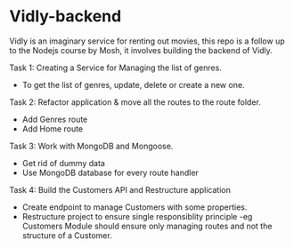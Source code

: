 # Vidly-backend
Vidly is an imaginary service for renting out movies, this repo is a follow up to the Nodejs course by Mosh, it involves
building the backend of Vidly.

Task 1:
Creating a Service for Managing the list of genres.
  - To get the list of genres, update, delete or create a new one.

Task 2:
Refactor application & move all the routes to the route folder.
  - Add Genres route
  - Add Home route

Task 3:
Work with MongoDB and Mongoose.
  - Get rid of dummy data 
  - Use MongoDB database for every route handler

Task 4:
Build the Customers API and Restructure application
  - Create endpoint to manage Customers with some properties.
  - Restructure project to ensure single responsiblity principle
    -eg Customers Module should ensure only managing routes and not the structure of a Customer.
